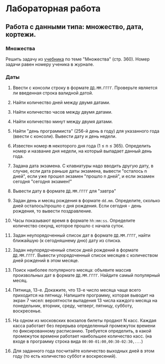 # Лабораторная работа

## Работа с данными типа: множество, дата, кортежи.

### Множества

Решить задачу из [учебника](../doc/%D0%A3%D1%87%D0%B5%D0%B1%D0%BD%D0%B8%D0%BA%20%D0%9E%D1%81%D0%BD%D0%BE%D0%B2%D1%8B%20%D0%BF%D1%80%D0%BE%D0%B3%D1%80%D0%B0%D0%BC%D0%BC%D0%B8%D1%80%D0%BE%D0%B2%D0%B0%D0%BD%D0%B8%D1%8F.pdf) по теме "Множества" (стр. 360). Номер задачи равен номеру ученика в журнале.

### Даты

1. Ввести с консоли строку в формате `ДД.ММ.ГГГГ`. Проверьте является ли введенная строка валидной датой.

1. Найти количество дней между двумя датами. 

1. Найти количество часов между двумя датами. 

1. Найти количество минут между двумя датами. 

1. Найти "день программиста" (256-й день в году) для указанного года (ввести с консоли). Вывести дату и день недели.

1. Известен номер **n** некоторого дня года (1 ≤ n ≤ 365). Определить номер и название дня недели, на который
выпадает данный день года.

1. Задана дата экзамена. С клавиатуры надо вводить другую дату, в случае, если дата раньше даты экзамена, вывести "осталось n дней", если уже прошел экзамен "прошло n дней", и если экзамен сегодня "сегодня экзамен!"

1. Вывести дату в формате `ДД.ММ.ГГГГ` для "завтра"

1. Задан день и месяц рождения в формате `dd.mm`. Определите, сколько дней осталось/прошло с дня рождения. Если сегодня - день рождения, то вывести поздравление.

1. Часы показывают время в формате `hh:mm:ss`. Определите количество секунд, которое прошло с начала суток.

1. Задан неупорядоченный список дат в формате `ДД.ММ.ГГГГ`, найти ближайшую (к сегодняшнему дню) дату из списка.

1. Задан неупорядоченный список дней рождений в формате `ДД.ММ.ГГГГ`. Вывести упорядоченный список месяцев с количеством дней рождений в этом месяце.

1. Поиск наиболее популярного месяца: объявите массив произвольных дат в формате `ДД.ММ.ГГГГ`. Найдите самый популярный месяц. 

1. Пятница, 13-е. Докажите, что 13-е число месяца чаще всего приходится на пятницу.
Напишите программу, которая выводит на экран 7 чисел: вероятности выпадения 13 числа каждого месяца на понедельник, вторник, среду, четверг, пятницу, субботу, воскресенье.

1. На одном из московских вокзалов билеты продают N касс. Каждая касса работает без перерыва определенный промежуток времени по фиксированному расписанию. Требуется определить, в какой промежуток времени работает наибольшее количество касс. (на входе в программу строка вида `00:00-01:00,00:30-02:30,...`)

1. Для заданного года посчитайте количество выходных дней в этом году (то есть количество суббот и воскресений).
